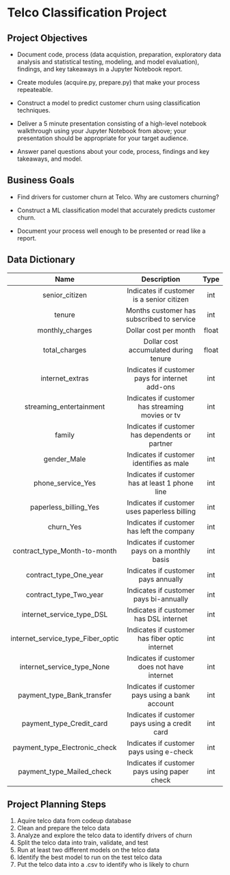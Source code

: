 # Telco Classification Project


## Project Objectives

- Document code, process (data acquistion, preparation, exploratory data analysis and statistical testing, modeling, and model evaluation), findings, and key takeaways in a Jupyter Notebook report.

- Create modules (acquire.py, prepare.py) that make your process repeateable.

- Construct a model to predict customer churn using classification techniques.

- Deliver a 5 minute presentation consisting of a high-level notebook walkthrough using your Jupyter Notebook from above; your presentation should be appropriate for your target audience.

- Answer panel questions about your code, process, findings and key takeaways, and model.

## Business Goals

- Find drivers for customer churn at Telco. Why are customers churning?

- Construct a ML classification model that accurately predicts customer churn.

- Document your process well enough to be presented or read like a report.

## Data Dictionary

Name | Description | Type
:---: | :---: | :---:
senior_citizen | Indicates if customer is a senior citizen | int
tenure | Months customer has subscribed to service | int
monthly_charges | Dollar cost per month | float
total_charges | Dollar cost accumulated during tenure | float
internet_extras | Indicates if customer pays for internet add-ons | int
streaming_entertainment | Indicates if customer has streaming movies or tv | int
family | Indicates if customer has dependents or partner | int
gender_Male | Indicates if customer identifies as male | int
phone_service_Yes | Indicates if customer has at least 1 phone line | int
paperless_billing_Yes | Indicates if customer uses paperless billing | int
churn_Yes | Indicates if customer has left the company | int
contract_type_Month-to-month | Indicates if customer pays on a monthly basis | int
contract_type_One_year | Indicates if customer pays annually | int
contract_type_Two_year | Indicates if customer pays bi-annually | int
internet_service_type_DSL | Indicates if customer has DSL internet | int
internet_service_type_Fiber_optic | Indicates if customer has fiber optic internet | int
internet_service_type_None | Indicates if customer does not have internet | int
payment_type_Bank_transfer | Indicates if customer pays using a bank account | int
payment_type_Credit_card | Indicates if customer pays using a credit card | int
payment_type_Electronic_check | Indicates if customer pays using e-check | int
payment_type_Mailed_check | Indicates if customer pays using paper check | int


## Project Planning Steps

1. Aquire telco data from codeup database
2. Clean and prepare the telco data
3. Analyze and explore the telco data to identify drivers of churn
4. Split the telco data into train, validate, and test
5. Run at least two different models on the telco data
6. Identify the best model to run on the test telco data
7. Put the telco data into a .csv to identify who is likely to churn
